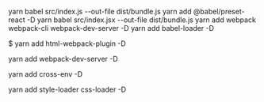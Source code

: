 yarn babel src/index.js --out-file dist/bundle.js 
yarn add @babel/preset-react -D
yarn babel src/index.jsx --out-file dist/bundle.js
yarn add webpack webpack-cli webpack-dev-server -D
yarn add babel-loader -D

$ yarn add html-webpack-plugin -D

yarn add webpack-dev-server -D

yarn add cross-env -D

yarn add style-loader css-loader -D